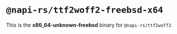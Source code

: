 # `@napi-rs/ttf2woff2-freebsd-x64`

This is the **x86_64-unknown-freebsd** binary for `@napi-rs/ttf2woff2`

